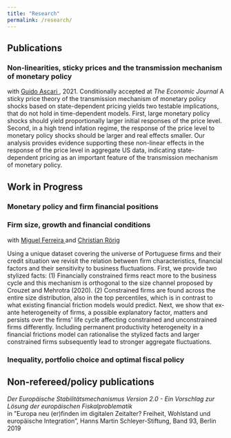 ```yaml
---
title: "Research"
permalink: /research/
---
```


## Publications  

  <h3>Non-linearities, sticky prices and the transmission mechanism of monetary policy </h3> with <a href="https://sites.google.com/site/guidoascari/"> Guido Ascari </a>, 2021. Conditionally accepted at <em> The Economic Journal </em>  
  A sticky price theory of the transmission mechanism of monetary policy shocks based on state-dependent pricing yields two testable implications, that do not hold in time-dependent models. First, large monetary policy shocks should yield proportionally larger initial responses of the price level. Second, in a high trend infation regime, the response of the price level to monetary policy shocks should be larger and real effects smaller. Our analysis provides evidence supporting these non-linear effects in the response of the price level in aggregate US data, indicating state-dependent pricing as an important feature of the transmission mechanism of monetary policy.
 
## Work in Progress

<h3>Monetary policy and firm financial positions </h3>

<h3>Firm size, growth and financial conditions </h3> with <a href = "https://sites.google.com/view/miguelhferreira" > Miguel Ferreira </a> and <a href = "https://www.econ.cam.ac.uk/people/phd/cmr61" > Christian Rörig </a>
<p> Using a unique dataset covering the universe of Portuguese firms and their credit situation we revisit the relation between firm characteristics, financial factors and their sensitivity to business fluctuations. First, we provide two stylized facts: (1) Financially constrained firms react more to the business cycle and this mechanism is orthogonal to the size channel proposed by Crouzet and Mehrotra (2020). (2) Constrained firms are found across the entire size distribution, also in the top percentiles, which is in contrast to what existing financial friction models would predict. Next, we show that ex-ante heterogeneity of firms, a possible explanatory factor, matters and persists over the firms' life cycle affecting constrained and unconstrained firms differently. Including permanent productivity heterogeneity in a financial frictions model can rationalise the stylized facts and larger constrained firms subsequently lead to stronger aggregate fluctuations.</p>

<h3>Inequality, portfolio choice and optimal fiscal policy</h3>


## Non-refereed/policy publications

<em> Der Europäische Stabilitätsmechanismus Version 2.0 - Ein Vorschlag zur Lösung der europäischen Fiskalproblematik </em> <br> in ”Europa neu (er)finden im digitalen Zeitalter? Freiheit, Wohlstand und europäische Integration”, Hanns Martin Schleyer-Stiftung, Band 93, Berlin 2019